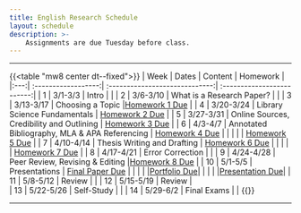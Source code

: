 ```yaml
---
title: English Research Schedule
layout: schedule
description: >-
    Assignments are due Tuesday before class.
---
```


---
{{<table "mw8 center dt--fixed">}}
| Week  |          Dates          |                 Content                  |             Homework      |             
|:---:|    :------------------:|             :-----------------------------:| :-------------------------:|
|  1 |  3/1-3/3             | Intro |          |
|  2 |  3/6-3/10            | What is a Research Paper? |          |
|  3 |  3/13-3/17           | Choosing a Topic  |[Homework 1 Due](https://forms.microsoft.com/r/KAX9rdFFBY) |
|  4 |  3/20-3/24           | Library Science Fundamentals  |  [Homework 2 Due](sks/spring2023/english-research/homework2) |
|  5 |  3/27-3/31           | Online Sources, Credibility and Outlining | [Homework 3 Due](https://forms.microsoft.com/r/rAqU8U0maS) |
|  6 |  4/3-4/7             | Annotated Bibliography, MLA & APA Referencing |    [Homework 4 Due](https://forms.microsoft.com/r/9K9Y5S1y10)       |
| | | |  [Homework 5 Due](sks/spring2023/english-research/homework5)       |
|  7 |  4/10-4/14           | Thesis Writing and Drafting  | [Homework 6 Due](sks/spring2023/english-research/homework6)             |
| | | |  [Homework 7 Due](sks/spring2023/english-research/homework7)       |
|  8 |  4/17-4/21           | Error Correction |       |
|  9 |  4/24-4/28           | Peer Review, Revising & Editing |[Homework 8 Due](https://forms.microsoft.com/r/fMKW1JzB1b) |
| 10 |  5/1-5/5             | Presentations  | [Final Paper Due](sks/spring2023/english-research/final-paper)      |
| | | |[Portfolio Due](sks/spring2023/english-research/portfolio)|
| | | |[Presentation Due](sks/spring2023/english-research/presentation)|
| 11 |  5/8-5/12            | Review  | |
| 12 |  5/15-5/19           | Review  |   
| 13 |  5/22-5/26           | Self-Study  | |
| 14 |  5/29-6/2            | Final Exams  |    |
{{</table>}}

---